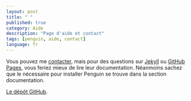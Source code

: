 ```yaml
---
layout: post
title: " "
published: true
category: Aide
description: "Page d'aide et contact"
tags: [penguin, aide, contact]
language: fr
---
```


Vous pouvez me [contacter](mailto:nealith@neaworld.fr), mais pour des questions sur [Jekyll](https://jekyllrb.com/) ou [GitHub Pages](https://help.github.com/categories/customizing-github-pages/), vous feriez mieux de lire leur documentation. Néanmoins sachez que le nécessaire pour installer Penguin se trouve dans la section documentation.

[Le dépôt GitHub](https://github.com/nealith/Penguin).
